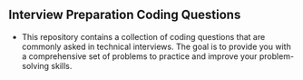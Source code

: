 ## Interview Preparation Coding Questions
- This repository contains a collection of coding questions that are commonly asked in technical interviews. The goal is to provide you with a comprehensive set of problems to practice and improve your problem-solving skills.
